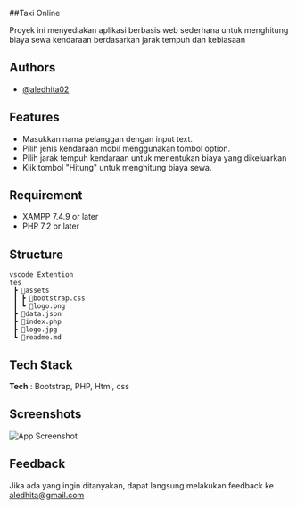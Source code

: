 
##Taxi Online

Proyek ini menyediakan aplikasi berbasis web sederhana untuk menghitung biaya sewa kendaraan berdasarkan jarak tempuh dan kebiasaan
## Authors

- [@aledhita02](https://github.com/aledhita02)


## Features

- Masukkan nama pelanggan dengan input text.
- Pilih jenis kendaraan mobil menggunakan tombol option.
- Pilih jarak tempuh kendaraan untuk menentukan biaya yang dikeluarkan
- Klik tombol "Hitung" untuk menghitung biaya sewa.

## Requirement

* XAMPP 7.4.9 or later
* PHP 7.2 or later

## Structure

```
vscode Extention
tes
 ┣ 📂assets
 ┃ ┣ 📜bootstrap.css
 ┃ ┗ 📜logo.png
 ┣ 📜data.json
 ┣ 📜index.php
 ┣ 📜logo.jpg
 ┗ 📜readme.md
```

## Tech Stack

**Tech** : Bootstrap, PHP, Html, css


## Screenshots

![App Screenshot](https://cdn.discordapp.com/attachments/892804875258314772/1141032629081223229/image.png)


## Feedback

Jika ada yang ingin ditanyakan, dapat langsung melakukan feedback ke aledhita@gmail.com



